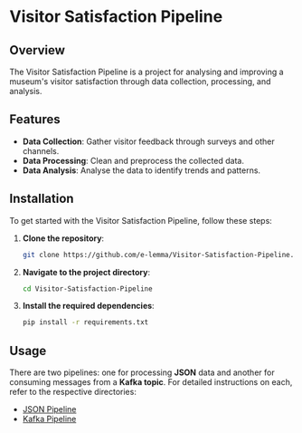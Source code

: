 # Visitor Satisfaction Pipeline

## Overview
The Visitor Satisfaction Pipeline is a project for analysing and improving a museum's visitor satisfaction through data collection, processing, and analysis.

## Features
- **Data Collection**: Gather visitor feedback through surveys and other channels.
- **Data Processing**: Clean and preprocess the collected data.
- **Data Analysis**: Analyse the data to identify trends and patterns.

## Installation
To get started with the Visitor Satisfaction Pipeline, follow these steps:

1. **Clone the repository**:
    ```bash
    git clone https://github.com/e-lemma/Visitor-Satisfaction-Pipeline.git
    ```
2. **Navigate to the project directory**:
    ```bash
    cd Visitor-Satisfaction-Pipeline
    ```
3. **Install the required dependencies**:
    ```bash
    pip install -r requirements.txt
    ```

## Usage
There are two pipelines: one for processing **JSON** data and another for consuming messages from a **Kafka topic**. For detailed instructions on each, refer to the respective directories:

- [JSON Pipeline](./json_pipeline/README.md)
- [Kafka Pipeline](./kafka-pipeline/README.md)